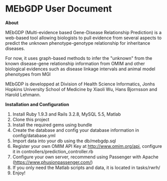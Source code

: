 # MEbGDP User Document


**About**

MEbGDP (Multi-evidence based Gene-Disease Relationship Prediction) 
is a web-based tool allowing biologists to pull evidence from several 
aspects to predict the unknown phenotype-genotype relationship for inheritance diseases. 

For now, it uses graph-based methods to infer the "unknown" from the known disease-gene 
relationship information from OMIM and other biological evidences such as disease linkage 
intervals and animal model phenotypes from MGI

MEbGDP is developped at Division of Health Science Informatics, 
Jonhs Hopkins University School of Medicine by Xiaoli Wu, Hans Bjornsson and Harold Lehmann.


**Installation and Configuration**

1. Install Ruby 1.9.3 and Rails 3.2.8, MySQL 5.5, Matlab
2. Clone this project
3. Install the required gems using bundle
4. Create the database and config your database information in config/database.yml
5. Import data into your db using the db/mebgdp.sql
6. Register your own OMIM API Key at http://www.omim.org/api, configure it in controllers/prediction_controller.rb
7. Configure your own server, recommend using Passenger with Apache (https://www.phusionpassenger.com/)
8. If you only need the Matlab scripts and data, it is located in tasks/rwrh/
9. Enjoy!